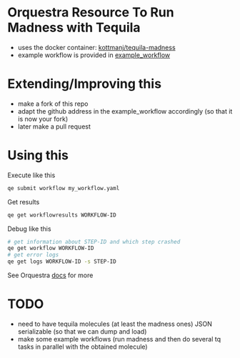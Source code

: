 # Orquestra Resource To Run Madness with Tequila
- uses the docker container:  [kottmanj/tequila-madness](https://dockerhub.com/kottmanj/tequila-madness)
- example workflow is provided in [example_workflow](example_workflow)

# Extending/Improving this
- make a fork of this repo
- adapt the github address in the example_workflow accordingly (so that it is now your fork)
- later make a pull request

# Using this

Execute like this
```bash
qe submit workflow my_workflow.yaml
```

Get results
```bash
qe get workflowresults WORKFLOW-ID
```

Debug like this  
```bash
# get information about STEP-ID and which step crashed
qe get workflow WORKFLOW-ID
# get error logs
qe get logs WORKFLOW-ID -s STEP-ID
```

See Orquestra [docs](http://docs.orquestra.io/) for more

# TODO
- need to have tequila molecules (at least the madness ones) JSON serializable (so that we can dump and load)
- make some example workflows (run madness and then do several tq tasks in parallel with the obtained molecule)
